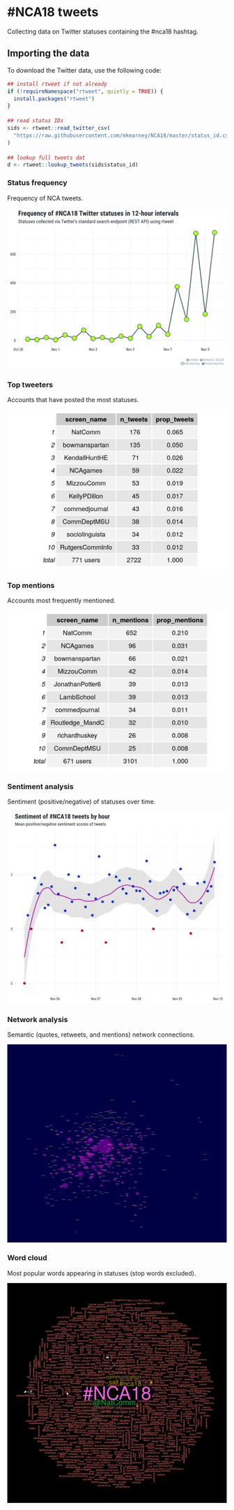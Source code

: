 
# \#NCA18 tweets

Collecting data on Twitter statuses containing the \#nca18 hashtag.

## Importing the data

To download the Twitter data, use the following code:

``` r
## install rtweet if not already
if (!requireNamespace("rtweet", quietly = TRUE)) {
  install.packages("rtweet")
}

## read status IDs
sids <- rtweet::read_twitter_csv(
  "https://raw.githubusercontent.com/mkearney/NCA18/master/status_id.csv"
)

## lookup full tweets dat
d <- rtweet::lookup_tweets(sids$status_id)
```

### Status frequency

Frequency of NCA tweets.

![](nca18-ts.png)

### Top tweeters

Accounts that have posted the most statuses.

![](nca18-usrs.png)

### Top mentions

Accounts most frequently mentioned.

![](nca18-ats.png)

### Sentiment analysis

Sentiment (positive/negative) of statuses over time.

![](nca18-sa.png)

### Network analysis

Semantic (quotes, retweets, and mentions) network connections.

![](nca18-network.png)

### Word cloud

Most popular words appearing in statuses (stop words excluded).

![](nca18-wc.png)
